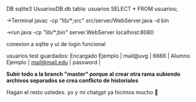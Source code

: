 DB
sqlite3 UsuariosDB.db
tabla: usuarios
SELECT * FROM usuarios;

→Terminal
javac -cp "lib/*;src" src/server/WebServer.java -d bin


→run
java -cp "lib/*;bin" server.WebServer
localhost:8080

conexion a sqlite y ui de login funcional


usuarios test guardados:
Encargado Ejemplo | mail@uvg | 6666 |
Alumno Ejemplo | mail@mail.edu | password |

**Subir todo a la branch "master" porque al crear otra rama subiendo archivos separados se crea conflicto de historiales** 


Hagan el resto ustedes. yo y mi chatgpt ya hicimos mucho 🤑
